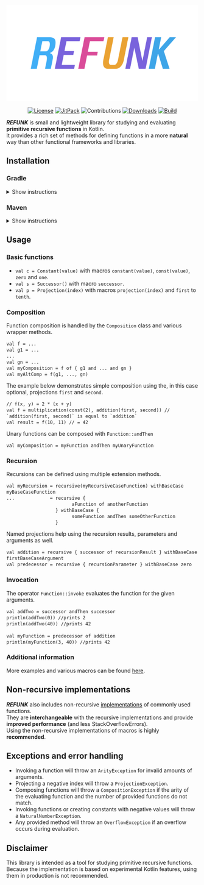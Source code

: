 <p align="center"><img alt="REFUNK" src="doc/logo_transparent.png"></p>

<p align="center">
    <a href="https://www.gnu.org/licenses/gpl-3.0.en.html"><img alt="License" src="https://img.shields.io/github/license/DerYeger/refunk?color=40aef6&style=for-the-badge"></a>
    <a href="https://jitpack.io/#eu.yeger/refunk"><img alt="JitPack" src="https://img.shields.io/jitpack/v/github/DerYeger/refunk?color=7963dc&style=for-the-badge"></a>
    <img alt="Contributions" src="https://img.shields.io/badge/contributions-welcome-da4c99?style=for-the-badge">
    <a href="https://codecov.io/gh/DerYeger/refunk"><img alt="Downloads" src="https://img.shields.io/codecov/c/github/deryeger/refunk?color=eaa232&style=for-the-badge"></a>
    <a href="https://travis-ci.com/DerYeger/refunk"><img alt="Build" src="https://img.shields.io/travis/com/deryeger/refunk?color=40aef6&style=for-the-badge"></a>
</p>

***REFUNK*** is small and lightweight library for studying and evaluating **primitive recursive functions** in Kotlin.\
It provides a rich set of methods for defining functions in a more **natural** way than other functional frameworks and libraries.

## Installation

### Gradle

<details>
<summary>Show instructions</summary>
<pre>
allprojects {
  repositories {
    ...
    maven { url 'https://jitpack.io' }
  }
}
</pre>
<pre>
dependencies {
  implementation 'eu.yeger:refunk:{version}'
}
</pre>
</details>


### Maven

<details>
<summary>Show instructions</summary>
<pre>
&lt;repositories&gt;
  &lt;repository&gt;
    &lt;id&gt;jitpack.io&lt;/id&gt;
    &lt;url&gt;https://jitpack.io&lt;/url&gt;
  &lt;/repository&gt;
&lt;/repositories&gt;
</pre>
<pre>
&lt;dependency&gt;
  &lt;groupId&gt;eu.yeger&lt;/groupId&gt;
    &lt;artifactId&gt;refunk&lt;/artifactId&gt;
  &lt;version&gt;{version}&lt;/version&gt;
&lt;/dependency&gt;
</pre>
</details>

## Usage

### Basic functions

- `val c = Constant(value)` with macros `constant(value)`, `const(value)`, `zero` and `one`.
- `val s = Successor()` with macro `successor`.
- `val p = Projection(index)` with macros `projection(index)` and `first` to `tenth`.

### Composition

Function composition is handled by the `Composition` class and various wrapper methods.
```
val f = ... 
val g1 = ... 
...
val gn = ...
val myComposition = f of { g1 and ... and gn }
val myAltComp = f(g1, ..., gn)
```
The example below demonstrates simple composition using the, in this case optional, projections `first` and `second`.
```
// f(x, y) = 2 * (x + y)
val f = multiplication(const(2), addition(first, second)) // `addition(first, second)` is equal to `addition`
val result = f(10, 11) // = 42
```
Unary functions can be composed with `Function::andThen`
```
val myComposition = myFunction andThen myUnaryFunction
```

### Recursion

Recursions can be defined using multiple extension methods.
```
val myRecursion = recursive(myRecursiveCaseFunction) withBaseCase myBaseCaseFunction                
...             = recursive { 
                        aFunction of anotherFunction 
                  } withBaseCase { 
                        someFunction andThen someOtherFunction 
                  }
```
Named projections help using the recursion results, parameters and arguments as well.
```          
val addition = recursive { successor of recursionResult } withBaseCase firstBaseCaseArgument
val predecessor = recursive { recursionParameter } withBaseCase zero
```

### Invocation

The operator `Function::invoke` evaluates the function for the given arguments.
```
val addTwo = successor andThen successor
println(addTwo(0)) //prints 2
println(addTwo(40)) //prints 42

val myFunction = predecessor of addition
println(myFunction(3, 40)) //prints 42
```

### Additional information

More examples and various macros can be found [here](src/main/kotlin/eu/yeger/refunk/recursive/RecursiveFunctions.kt).

## Non-recursive implementations

***REFUNK*** also includes non-recursive [implementations](src/main/kotlin/eu/yeger/refunk/non_recursive/NonRecursiveFunctions.kt) of commonly used functions.\
They are **interchangeable** with the recursive implementations and provide **improved performance** (and less StackOverflowErrors).\
Using the non-recursive implementations of macros is highly **recommended**.

## Exceptions and error handling

- Invoking a function will throw an `ArityException` for invalid amounts of arguments.
- Projecting a negative index will throw a `ProjectionException`.
- Composing functions will throw a `CompositionException` if the arity of the evaluating function and the number of provided functions do not match.
- Invoking functions or creating constants with negative values will throw a `NaturalNumberException`.
- Any provided method will throw an `OverflowException` if an overflow occurs during evaluation.

## Disclaimer

This library is intended as a tool for studying primitive recursive functions.\
Because the implementation is based on experimental Kotlin features, using them in production is not recommended.
